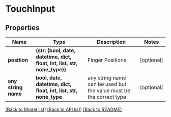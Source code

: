 # TouchInput



## Properties
Name | Type | Description | Notes
------------ | ------------- | ------------- | -------------
**position** | **{str: (bool, date, datetime, dict, float, int, list, str, none_type)}** | Finger Positions | [optional] 
**any string name** | **bool, date, datetime, dict, float, int, list, str, none_type** | any string name can be used but the value must be the correct type | [optional]

[[Back to Model list]](../README.md#documentation-for-models) [[Back to API list]](../README.md#documentation-for-api-endpoints) [[Back to README]](../README.md)


